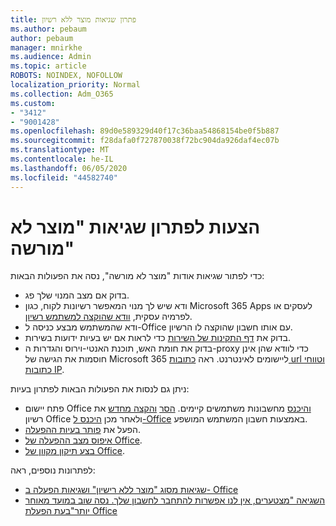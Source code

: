 ```yaml
---
title: פתרון שגיאות מוצר ללא רשיון
ms.author: pebaum
author: pebaum
manager: mnirkhe
ms.audience: Admin
ms.topic: article
ROBOTS: NOINDEX, NOFOLLOW
localization_priority: Normal
ms.collection: Adm_O365
ms.custom:
- "3412"
- "9001428"
ms.openlocfilehash: 89d0e589329d40f17c36baa54868154be0f5b887
ms.sourcegitcommit: f28dafa0f727870038f72bc904da926daf4ec07b
ms.translationtype: MT
ms.contentlocale: he-IL
ms.lasthandoff: 06/05/2020
ms.locfileid: "44582740"
---
```

# <a name="suggestions-for-solving-unlicensed-product-errors"></a>הצעות לפתרון שגיאות "מוצר לא מורשה"

כדי לפתור שגיאות אודות "מוצר לא מורשה", נסה את הפעולות הבאות:

- בדוק אם מצב המנוי שלך פג.
- ודא שיש לך מנוי המאפשר רשיונות לקוח, כגון Microsoft 365 Apps לעסקים או לפרמיה עסקית, [וודא שהוקצה למשתמש רשיון](https://docs.microsoft.com/microsoft-365/admin/add-users/add-users). 
- ודא שהמשתמש מבצע כניסה ל-Office עם אותו חשבון שהוקצה לו הרשיון.
- בדוק את [דף התקינות של השירות](https://docs.microsoft.com/office365/enterprise/view-service-health) כדי לראות אם יש בעיות ידועות בשירות.
- בדוק את חומת האש, תוכנת האנטי-וירוס והגדרות ה-proxy כדי לוודא שהן אינן חוסמות את הגישה של Microsoft 365 ליישומים לאינטרנט. ראה [כתובות url וטווחי כתובות IP](https://docs.microsoft.com/office365/enterprise/urls-and-ip-address-ranges).

ניתן גם לנסות את הפעולות הבאות לפתרון בעיות: 

- פתח יישום Office [והיכנס](https://support.office.com/article/5a20dc11-47e9-4b6f-945d-478cb6d92071) מחשבונות משתמשים קיימים. [הסר](https://docs.microsoft.com/microsoft-365/admin/manage/remove-licenses-from-users) [והקצה מחדש](https://docs.microsoft.com/microsoft-365/admin/manage/assign-licenses-to-users) את רשיון Office ולאחר מכן [היכנס ל-Office](https://support.office.com/article/628ea040-f265-49de-b986-be09c3ebf8a9) באמצעות חשבון המשתמש המושפע.
- הפעל את [פותר בעיות ההפעלה](https://aka.ms/SARA-OfficeActivation-Alchemy).
- [איפוס מצב ההפעלה של Office](https://docs.microsoft.com/office365/troubleshoot/activation/reset-office-365-proplus-activation-state). 
- [בצע תיקון מקוון של Office](https://support.office.com/Article/7821d4b6-7c1d-4205-aa0e-a6b40c5bb88b).

לפתרונות נוספים, ראה: 

- [שגיאות מסוג "מוצר ללא רישיון" ושגיאות הפעלה ב- Office](https://support.office.com/Article/0d23d3c0-c19c-4b2f-9845-5344fedc4380)
- [השגיאה "מצטערים, אין לנו אפשרות להתחבר לחשבון שלך. נסה שוב במועד מאוחר יותר"בעת הפעלת Office](https://docs.microsoft.com/office/troubleshoot/activation-installation/issue-when-activate-office-from-office-365)